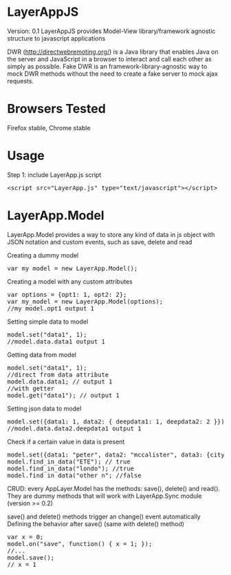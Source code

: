 LayerAppJS
================================

Version: 0.1
LayerAppJS provides Model-View library/framework agnostic structure to javascript applications

DWR (http://directwebremoting.org/) is a Java library that enables Java on the server and JavaScript in a browser to interact and call each other as simply as possible.
Fake DWR is an framework-library-agnostic way to mock DWR methods without the need to create a fake server to mock ajax requests.

Browsers Tested
================================

Firefox stable, Chrome stable


Usage
================================

Step 1: include LayerApp.js script
<pre>
&lt;script src="LayerApp.js" type="text/javascript"&gt;&lt;/script&gt;
</pre>


LayerApp.Model
================================

LayerApp.Model provides a way to store any kind of data in js object with JSON notation and custom events, such as save, delete and read

Creating a dummy model
<pre>
var my_model = new LayerApp.Model();
</pre>

Creating a model with any custom attributes
<pre>
var options = {opt1: 1, opt2: 2};
var my_model = new LayerApp.Model(options);
//my_model.opt1 output 1
</pre>

Setting simple data to model
<pre>
model.set("data1", 1);
//model.data.data1 output 1
</pre>

Getting data from model
<pre>
model.set("data1", 1);
//direct from data attribute
model.data.data1; // output 1
//with getter
model.get("data1"); // output 1
</pre>

Setting json data to model
<pre>
model.set({data1: 1, data2: { deepdata1: 1, deepdata2: 2 }});
//model.data.data2.deepdata1 output 1
</pre>

Check if a certain value in data is present
<pre>
model.set({data1: "peter", data2: "mccalister", data3: {city: "London"}});
model.find_in_data("ETE"); // true
model.find_in_data("londo"); //true
model.find_in_data("other n"; //false
</pre>

CRUD: every AppLayer.Model has the methods: save(), delete() and read(). They are dummy methods that will work with LayerApp.Sync module (version >= 0.2)

save() and delete() methods trigger an change() event automatically
Defining the behavior after save() (same with delete() method)
<pre>
var x = 0;
model.on("save", function() { x = 1; });
//...
model.save();
// x = 1
</pre>

